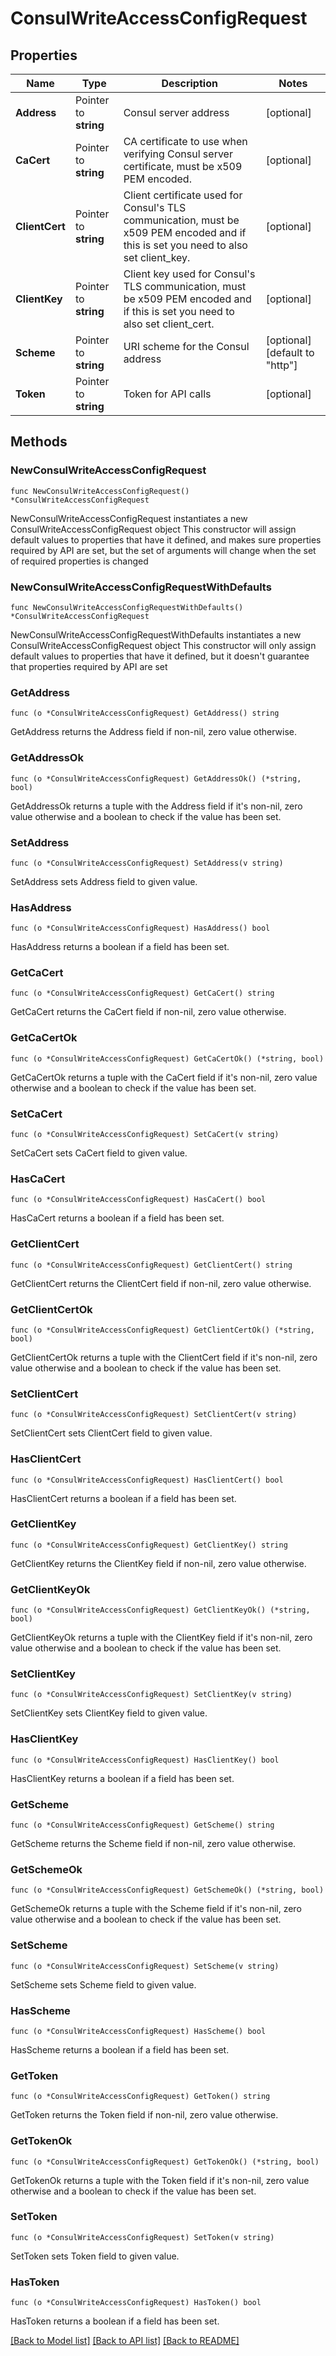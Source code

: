 # ConsulWriteAccessConfigRequest

## Properties

Name | Type | Description | Notes
------------ | ------------- | ------------- | -------------
**Address** | Pointer to **string** | Consul server address | [optional] 
**CaCert** | Pointer to **string** | CA certificate to use when verifying Consul server certificate, must be x509 PEM encoded. | [optional] 
**ClientCert** | Pointer to **string** | Client certificate used for Consul&#39;s TLS communication, must be x509 PEM encoded and if this is set you need to also set client_key. | [optional] 
**ClientKey** | Pointer to **string** | Client key used for Consul&#39;s TLS communication, must be x509 PEM encoded and if this is set you need to also set client_cert. | [optional] 
**Scheme** | Pointer to **string** | URI scheme for the Consul address | [optional] [default to "http"]
**Token** | Pointer to **string** | Token for API calls | [optional] 

## Methods

### NewConsulWriteAccessConfigRequest

`func NewConsulWriteAccessConfigRequest() *ConsulWriteAccessConfigRequest`

NewConsulWriteAccessConfigRequest instantiates a new ConsulWriteAccessConfigRequest object
This constructor will assign default values to properties that have it defined,
and makes sure properties required by API are set, but the set of arguments
will change when the set of required properties is changed

### NewConsulWriteAccessConfigRequestWithDefaults

`func NewConsulWriteAccessConfigRequestWithDefaults() *ConsulWriteAccessConfigRequest`

NewConsulWriteAccessConfigRequestWithDefaults instantiates a new ConsulWriteAccessConfigRequest object
This constructor will only assign default values to properties that have it defined,
but it doesn't guarantee that properties required by API are set

### GetAddress

`func (o *ConsulWriteAccessConfigRequest) GetAddress() string`

GetAddress returns the Address field if non-nil, zero value otherwise.

### GetAddressOk

`func (o *ConsulWriteAccessConfigRequest) GetAddressOk() (*string, bool)`

GetAddressOk returns a tuple with the Address field if it's non-nil, zero value otherwise
and a boolean to check if the value has been set.

### SetAddress

`func (o *ConsulWriteAccessConfigRequest) SetAddress(v string)`

SetAddress sets Address field to given value.

### HasAddress

`func (o *ConsulWriteAccessConfigRequest) HasAddress() bool`

HasAddress returns a boolean if a field has been set.

### GetCaCert

`func (o *ConsulWriteAccessConfigRequest) GetCaCert() string`

GetCaCert returns the CaCert field if non-nil, zero value otherwise.

### GetCaCertOk

`func (o *ConsulWriteAccessConfigRequest) GetCaCertOk() (*string, bool)`

GetCaCertOk returns a tuple with the CaCert field if it's non-nil, zero value otherwise
and a boolean to check if the value has been set.

### SetCaCert

`func (o *ConsulWriteAccessConfigRequest) SetCaCert(v string)`

SetCaCert sets CaCert field to given value.

### HasCaCert

`func (o *ConsulWriteAccessConfigRequest) HasCaCert() bool`

HasCaCert returns a boolean if a field has been set.

### GetClientCert

`func (o *ConsulWriteAccessConfigRequest) GetClientCert() string`

GetClientCert returns the ClientCert field if non-nil, zero value otherwise.

### GetClientCertOk

`func (o *ConsulWriteAccessConfigRequest) GetClientCertOk() (*string, bool)`

GetClientCertOk returns a tuple with the ClientCert field if it's non-nil, zero value otherwise
and a boolean to check if the value has been set.

### SetClientCert

`func (o *ConsulWriteAccessConfigRequest) SetClientCert(v string)`

SetClientCert sets ClientCert field to given value.

### HasClientCert

`func (o *ConsulWriteAccessConfigRequest) HasClientCert() bool`

HasClientCert returns a boolean if a field has been set.

### GetClientKey

`func (o *ConsulWriteAccessConfigRequest) GetClientKey() string`

GetClientKey returns the ClientKey field if non-nil, zero value otherwise.

### GetClientKeyOk

`func (o *ConsulWriteAccessConfigRequest) GetClientKeyOk() (*string, bool)`

GetClientKeyOk returns a tuple with the ClientKey field if it's non-nil, zero value otherwise
and a boolean to check if the value has been set.

### SetClientKey

`func (o *ConsulWriteAccessConfigRequest) SetClientKey(v string)`

SetClientKey sets ClientKey field to given value.

### HasClientKey

`func (o *ConsulWriteAccessConfigRequest) HasClientKey() bool`

HasClientKey returns a boolean if a field has been set.

### GetScheme

`func (o *ConsulWriteAccessConfigRequest) GetScheme() string`

GetScheme returns the Scheme field if non-nil, zero value otherwise.

### GetSchemeOk

`func (o *ConsulWriteAccessConfigRequest) GetSchemeOk() (*string, bool)`

GetSchemeOk returns a tuple with the Scheme field if it's non-nil, zero value otherwise
and a boolean to check if the value has been set.

### SetScheme

`func (o *ConsulWriteAccessConfigRequest) SetScheme(v string)`

SetScheme sets Scheme field to given value.

### HasScheme

`func (o *ConsulWriteAccessConfigRequest) HasScheme() bool`

HasScheme returns a boolean if a field has been set.

### GetToken

`func (o *ConsulWriteAccessConfigRequest) GetToken() string`

GetToken returns the Token field if non-nil, zero value otherwise.

### GetTokenOk

`func (o *ConsulWriteAccessConfigRequest) GetTokenOk() (*string, bool)`

GetTokenOk returns a tuple with the Token field if it's non-nil, zero value otherwise
and a boolean to check if the value has been set.

### SetToken

`func (o *ConsulWriteAccessConfigRequest) SetToken(v string)`

SetToken sets Token field to given value.

### HasToken

`func (o *ConsulWriteAccessConfigRequest) HasToken() bool`

HasToken returns a boolean if a field has been set.


[[Back to Model list]](../README.md#documentation-for-models) [[Back to API list]](../README.md#documentation-for-api-endpoints) [[Back to README]](../README.md)



